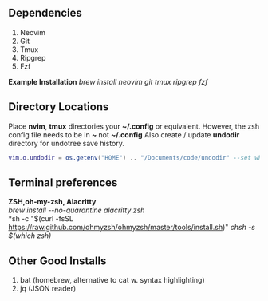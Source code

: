## Dependencies
1. Neovim 
2. Git
3. Tmux
4. Ripgrep
6. Fzf

**Example Installation**
*brew install neovim git tmux ripgrep fzf*  

## Directory Locations
Place **nvim**, **tmux** directories your **~/.config** or equivalent.
However, the zsh config file needs to be in **~** not **~/.config**
Also create / update **undodir** directory for undotree save history.  
```lua
vim.o.undodir = os.getenv("HOME") .. "/Documents/code/undodir" --set where you want undodir
```

## Terminal preferences
**ZSH,oh-my-zsh, Alacritty**  
*brew install --no-quarantine alacritty zsh*  
*sh -c "$(curl -fsSL https://raw.github.com/ohmyzsh/ohmyzsh/master/tools/install.sh)"
*chsh -s $(which zsh)* 

## Other Good Installs
1. bat (homebrew, alternative to cat w. syntax highlighting)
2. jq (JSON reader)
